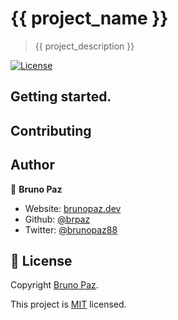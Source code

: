 # {{ project_name }}

> {{ project_description }}

[![License](https://img.shields.io/badge/License-MIT-yellow.svg?style=for-the-badge)](LICENSE)

## Getting started.

## Contributing

## Author

👤 **Bruno Paz**

- Website: [brunopaz.dev](https://brunopaz.dev)
- Github: [@brpaz](https://github.com/brpaz)
- Twitter: [@brunopaz88](https://twitter.com/brunopaz88)

## 📝 License

Copyright [Bruno Paz](https://github.com/brpaz).

This project is [MIT](https://opensource.org/licenses/MIT) licensed.
